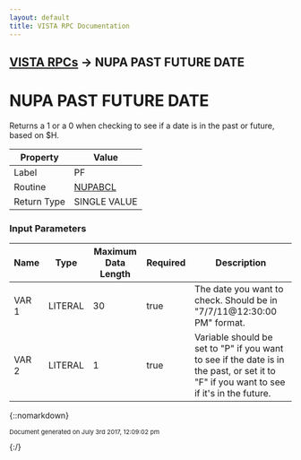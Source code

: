 ```yaml
---
layout: default
title: VISTA RPC Documentation
---
```


## [VISTA RPCs](TableOfContents) &#8594; NUPA PAST FUTURE DATE
# NUPA PAST FUTURE DATE

Returns a 1 or a 0 when checking to see if a date is in the past or future, based on $H.  

Property | Value
--- | ---
Label | PF
Routine | [NUPABCL](http://code.osehra.org/dox/Routine_NUPABCL_source.html)
Return Type | SINGLE VALUE


### Input Parameters

Name | Type | Maximum Data Length | Required | Description
--- | --- | --- | --- | ---
VAR 1 | LITERAL | 30 | true | The date you want to check.  Should be in &quot;7/7/11@12:30:00 PM&quot; format.
VAR 2 | LITERAL | 1 | true | Variable should be set to &quot;P&quot; if you want to see if the date is in the past, or set it to &quot;F&quot; if you want to see if it&#x27;s in the future.



{::nomarkdown} <br/><p style="font-size: 11px">Document generated on July 3rd 2017, 12:09:02 pm</p>{:/}